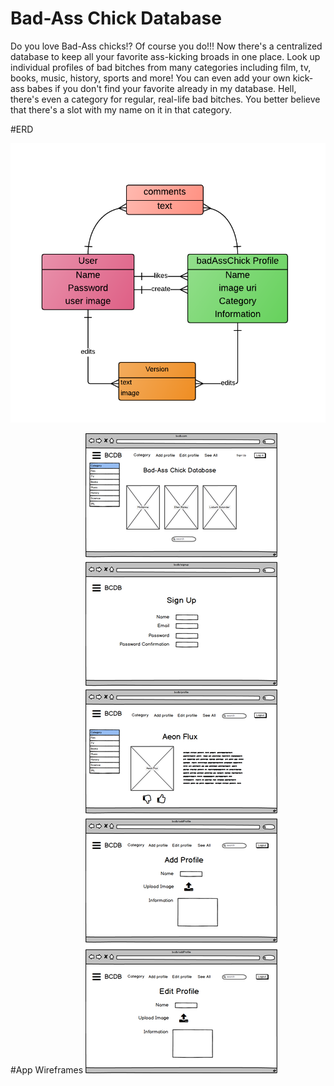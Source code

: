 # Bad-Ass Chick Database

Do you love Bad-Ass chicks!? Of course you do!!! Now there's a centralized database to keep all your favorite ass-kicking broads in one place. Look up individual profiles of bad bitches from many categories including film, tv, books, music, history, sports and more! You can even add your own kick-ass babes if you don't find your favorite already in my database. Hell, there's even a category for regular, real-life bad bitches. You better believe that there's a slot with my name on it in that category. 

#ERD

![BCDB ERD](app/assets/wireframes/badAssChickERD.png)

#App Wireframes
![App Wireframes](app/assets/wireframes/newMockup_1.png)